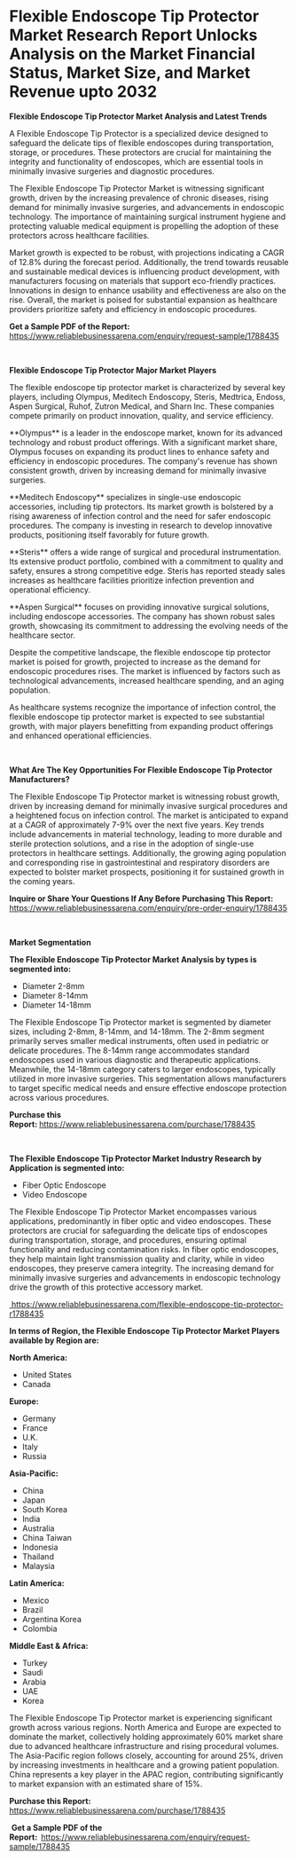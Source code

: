 <p><h1>Flexible Endoscope Tip Protector Market Research Report Unlocks Analysis on the Market Financial Status, Market Size, and Market Revenue upto 2032</h1></p><p><strong>Flexible Endoscope Tip Protector Market Analysis and Latest Trends</strong></p>
<p><p>A Flexible Endoscope Tip Protector is a specialized device designed to safeguard the delicate tips of flexible endoscopes during transportation, storage, or procedures. These protectors are crucial for maintaining the integrity and functionality of endoscopes, which are essential tools in minimally invasive surgeries and diagnostic procedures. </p><p>The Flexible Endoscope Tip Protector Market is witnessing significant growth, driven by the increasing prevalence of chronic diseases, rising demand for minimally invasive surgeries, and advancements in endoscopic technology. The importance of maintaining surgical instrument hygiene and protecting valuable medical equipment is propelling the adoption of these protectors across healthcare facilities. </p><p>Market growth is expected to be robust, with projections indicating a CAGR of 12.8% during the forecast period. Additionally, the trend towards reusable and sustainable medical devices is influencing product development, with manufacturers focusing on materials that support eco-friendly practices. Innovations in design to enhance usability and effectiveness are also on the rise. Overall, the market is poised for substantial expansion as healthcare providers prioritize safety and efficiency in endoscopic procedures.</p></p>
<p><strong>Get a Sample PDF of the Report:&nbsp;</strong> <a href="https://www.reliablebusinessarena.com/enquiry/request-sample/1788435?utm_campaign=3312&utm_medium=2&utm_source=Github&utm_content=ia&utm_term=14042025&utm_id=flexible-endoscope-tip-protector">https://www.reliablebusinessarena.com/enquiry/request-sample/1788435</a></p>
<p>&nbsp;</p>
<p><strong>Flexible Endoscope Tip Protector Major Market Players</strong></p>
<p><p>The flexible endoscope tip protector market is characterized by several key players, including Olympus, Meditech Endoscopy, Steris, Medtrica, Endoss, Aspen Surgical, Ruhof, Zutron Medical, and Sharn Inc. These companies compete primarily on product innovation, quality, and service efficiency.</p><p>**Olympus** is a leader in the endoscope market, known for its advanced technology and robust product offerings. With a significant market share, Olympus focuses on expanding its product lines to enhance safety and efficiency in endoscopic procedures. The company's revenue has shown consistent growth, driven by increasing demand for minimally invasive surgeries.</p><p>**Meditech Endoscopy** specializes in single-use endoscopic accessories, including tip protectors. Its market growth is bolstered by a rising awareness of infection control and the need for safer endoscopic procedures. The company is investing in research to develop innovative products, positioning itself favorably for future growth.</p><p>**Steris** offers a wide range of surgical and procedural instrumentation. Its extensive product portfolio, combined with a commitment to quality and safety, ensures a strong competitive edge. Steris has reported steady sales increases as healthcare facilities prioritize infection prevention and operational efficiency.</p><p>**Aspen Surgical** focuses on providing innovative surgical solutions, including endoscope accessories. The company has shown robust sales growth, showcasing its commitment to addressing the evolving needs of the healthcare sector.</p><p>Despite the competitive landscape, the flexible endoscope tip protector market is poised for growth, projected to increase as the demand for endoscopic procedures rises. The market is influenced by factors such as technological advancements, increased healthcare spending, and an aging population.</p><p>As healthcare systems recognize the importance of infection control, the flexible endoscope tip protector market is expected to see substantial growth, with major players benefitting from expanding product offerings and enhanced operational efficiencies.</p></p>
<p>&nbsp;</p>
<p><strong>What Are The Key Opportunities For Flexible Endoscope Tip Protector Manufacturers?</strong></p>
<p><p>The Flexible Endoscope Tip Protector market is witnessing robust growth, driven by increasing demand for minimally invasive surgical procedures and a heightened focus on infection control. The market is anticipated to expand at a CAGR of approximately 7-9% over the next five years. Key trends include advancements in material technology, leading to more durable and sterile protection solutions, and a rise in the adoption of single-use protectors in healthcare settings. Additionally, the growing aging population and corresponding rise in gastrointestinal and respiratory disorders are expected to bolster market prospects, positioning it for sustained growth in the coming years.</p></p>
<p><strong>Inquire or Share Your Questions If Any Before Purchasing This Report:</strong> <a href="https://www.reliablebusinessarena.com/enquiry/pre-order-enquiry/1788435?utm_campaign=3312&utm_medium=2&utm_source=Github&utm_content=ia&utm_term=14042025&utm_id=flexible-endoscope-tip-protector">https://www.reliablebusinessarena.com/enquiry/pre-order-enquiry/1788435</a></p>
<p>&nbsp;</p>
<p><strong>Market Segmentation</strong></p>
<p><strong>The Flexible Endoscope Tip Protector Market Analysis by types is segmented into:</strong></p>
<p><ul><li>Diameter 2-8mm</li><li>Diameter 8-14mm</li><li>Diameter 14-18mm</li></ul></p>
<p><p>The Flexible Endoscope Tip Protector market is segmented by diameter sizes, including 2-8mm, 8-14mm, and 14-18mm. The 2-8mm segment primarily serves smaller medical instruments, often used in pediatric or delicate procedures. The 8-14mm range accommodates standard endoscopes used in various diagnostic and therapeutic applications. Meanwhile, the 14-18mm category caters to larger endoscopes, typically utilized in more invasive surgeries. This segmentation allows manufacturers to target specific medical needs and ensure effective endoscope protection across various procedures.</p></p>
<p><strong>Purchase this Report:&nbsp;</strong><a href="https://www.reliablebusinessarena.com/purchase/1788435?utm_campaign=3312&utm_medium=2&utm_source=Github&utm_content=ia&utm_term=14042025&utm_id=flexible-endoscope-tip-protector">https://www.reliablebusinessarena.com/purchase/1788435</a></p>
<p>&nbsp;</p>
<p><strong>The Flexible Endoscope Tip Protector Market Industry Research by Application is segmented into:</strong></p>
<p><ul><li>Fiber Optic Endoscope</li><li>Video Endoscope</li></ul></p>
<p><p>The Flexible Endoscope Tip Protector Market encompasses various applications, predominantly in fiber optic and video endoscopes. These protectors are crucial for safeguarding the delicate tips of endoscopes during transportation, storage, and procedures, ensuring optimal functionality and reducing contamination risks. In fiber optic endoscopes, they help maintain light transmission quality and clarity, while in video endoscopes, they preserve camera integrity. The increasing demand for minimally invasive surgeries and advancements in endoscopic technology drive the growth of this protective accessory market.</p></p>
<p><a href="https://www.reliablebusinessarena.com/flexible-endoscope-tip-protector-r1788435?utm_campaign=3312&utm_medium=2&utm_source=Github&utm_content=ia&utm_term=14042025&utm_id=flexible-endoscope-tip-protector">&nbsp;https://www.reliablebusinessarena.com/flexible-endoscope-tip-protector-r1788435</a></p>
<p><strong>In terms of Region, the Flexible Endoscope Tip Protector Market Players available by Region are:</strong></p>
<p>
    <p> <strong> North America: </strong>
        <ul>
            <li>United States</li>
            <li>Canada</li>
        </ul>
        </p> 
    <p> <strong> Europe: </strong>
        <ul>
            <li>Germany</li>
            <li>France</li>
            <li>U.K.</li>
            <li>Italy</li>
            <li>Russia</li>
        </ul>
        </p> 
    <p> <strong> Asia-Pacific: </strong>
        <ul>
            <li>China</li>
            <li>Japan</li>
            <li>South Korea</li>
            <li>India</li>
            <li>Australia</li>
            <li>China Taiwan</li>
            <li>Indonesia</li>
            <li>Thailand</li>
            <li>Malaysia</li>
        </ul>
        </p> 
    <p> <strong> Latin America: </strong>
        <ul>
            <li>Mexico</li>
            <li>Brazil</li>
            <li>Argentina Korea</li>
            <li>Colombia</li>
        </ul>
        </p> 
    <p> <strong> Middle East & Africa: </strong>
        <ul>
            <li>Turkey</li>
            <li>Saudi</li>
            <li>Arabia</li>
            <li>UAE</li>
            <li>Korea</li>
        </ul>
    </p>
    </p>
<p><p>The Flexible Endoscope Tip Protector market is experiencing significant growth across various regions. North America and Europe are expected to dominate the market, collectively holding approximately 60% market share due to advanced healthcare infrastructure and rising procedural volumes. The Asia-Pacific region follows closely, accounting for around 25%, driven by increasing investments in healthcare and a growing patient population. China represents a key player in the APAC region, contributing significantly to market expansion with an estimated share of 15%.</p></p>
<p><strong>Purchase this Report: </strong><a href="https://www.reliablebusinessarena.com/purchase/1788435?utm_campaign=3312&utm_medium=2&utm_source=Github&utm_content=ia&utm_term=14042025&utm_id=flexible-endoscope-tip-protector">https://www.reliablebusinessarena.com/purchase/1788435</a></p>
<p>&nbsp;<strong>Get a Sample PDF of the Report:&nbsp;&nbsp;</strong><a href="https://www.reliablebusinessarena.com/enquiry/request-sample/1788435?utm_campaign=3312&utm_medium=2&utm_source=Github&utm_content=ia&utm_term=14042025&utm_id=flexible-endoscope-tip-protector">https://www.reliablebusinessarena.com/enquiry/request-sample/1788435</a></p>
<p><strong></strong></p>
<p><p></p><p></p><p></p></p>